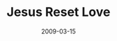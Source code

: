 ---
layout: message
category: message
series: "Reset"
title: "Jesus Reset Love"
date: 2009-03-15
audio-description: "Love is defined as this&#58; Jesus died for us. This week we're looking at how Jesus redefines love."
audio: "http://s3.amazonaws.com/crossroadsaudiomessages/Reset4.mp3"
audio-title: "Jesus Reset Love"
audio-duration: "35:48"
video-description: "Jesus reset our understanding of love by dying on the cross."
video-title: "Jesus Reset Love"
video: "https://s3.amazonaws.com/crossroadsvideomessages/Reset4.mp4"
video-poster: "https://www.crossroads.net/uploadedfiles/Reset4-still.jpg"
program-description: ""
program: "http://www.crossroads.net/players/media/hq/0314_15Program.pdf"
program-title: "Jesus Reset Love (Program)"
---